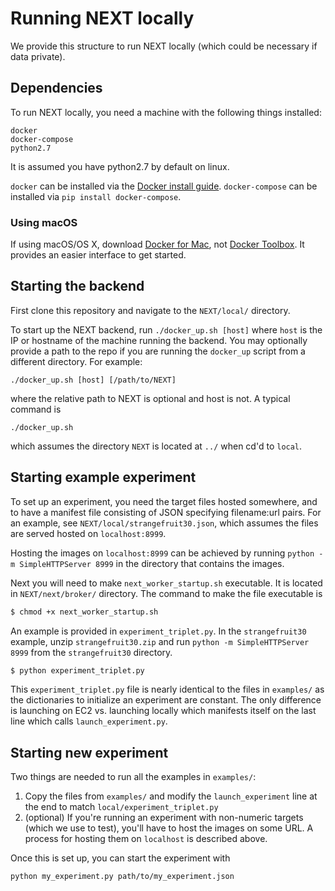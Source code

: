 # Running NEXT locally
We provide this structure to run NEXT locally (which could be necessary if data
private).

## Dependencies

To run NEXT locally, you need a machine with the following things installed:

```
docker
docker-compose
python2.7
```

It is assumed you have python2.7 by default on linux.

`docker` can be installed via the [Docker install guide]. `docker-compose` can
be installed via `pip install docker-compose`.

### Using macOS
If using macOS/OS X, download [Docker for Mac], not [Docker Toolbox]. It
provides an easier interface to get started.

[Docker for Mac]:https://docs.docker.com/engine/installation/mac/#/docker-for-mac

[Docker install guide]:https://docs.docker.com/v1.8/installation/

## Starting the backend

First clone this repository and navigate to the `NEXT/local/` directory.  

To start up the NEXT backend, run `./docker_up.sh [host]` where `host`
is the IP or hostname of the machine running the backend.  You may
optionally provide a path to the repo if you are running the
`docker_up` script from a different directory.  For example:

```
./docker_up.sh [host] [/path/to/NEXT]
```

where the relative path to NEXT is optional and host is not. A typical
command is

```
./docker_up.sh
```

which assumes the directory `NEXT` is located at `../` when cd'd to `local`.

## Starting example experiment

To set up an experiment, you need the target files hosted somewhere,
and to have a manifest file consisting of JSON specifying filename:url
pairs.  For an example, see `NEXT/local/strangefruit30.json`, which
assumes the files are served hosted on `localhost:8999`.

Hosting the images on `localhost:8999` can be achieved by running
`python -m SimpleHTTPServer 8999` in the directory that contains the images.

Next you will need to make `next_worker_startup.sh` executable. It is located in `NEXT/next/broker/` directory. The command to make the file executable is

```bash
$ chmod +x next_worker_startup.sh
```

An example is provided in `experiment_triplet.py`. In
the `strangefruit30` example, unzip `strangefruit30.zip` and run
`python -m SimpleHTTPServer 8999` from the `strangefruit30` directory.

``` bash
$ python experiment_triplet.py
```

This `experiment_triplet.py` file is nearly identical to the files in
`examples/` as the dictionaries to initialize an experiment are constant. The
only difference is launching on EC2 vs. launching locally which manifests
itself on the last line which calls `launch_experiment.py`.

## Starting new experiment
Two things are needed to run all the examples in `examples/`:

1. Copy the files from `examples/` and modify the `launch_experiment` line at
   the end to match `local/experiment_triplet.py`
2. (optional) If you're running an experiment with non-numeric targets (which
   we use to test), you'll have to host the images on some URL. A process for
   hosting them on `localhost` is described above.

Once this is set up, you can start the experiment with 

```
python my_experiment.py path/to/my_experiment.json
```

[Docker Toolbox]:https://www.docker.com/products/docker-toolbox
